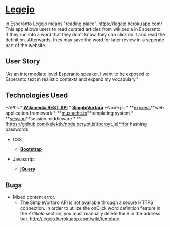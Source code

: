 **[Legejo](https://legejo.herokuapp.com/)**
======
In Esperanto Legejo means "reading place". 
https://legejo.herokuapp.com/
This app allows users to read curated articles from wikipedia in Esperanto. If they run
into a word that they don't know, they can click on it and read the definition. Afterwards,
they may save the word for later review in a seperate part of the website.

User Story 
------
"As an  intermediate level Esperanto speaker, I want to be exposed to Esperanto text in realistic contexts and expand my vocabulary."

Technologies Used
------ 
*API's 
    * **[Wikimedia REST API](https://eo.wikipedia.org/api/rest_v1/#/)**
    * **[SimpleVortaro](http://www.simplavortaro.org/informo/api)**
*Node.js:
    * **[express](https://github.com/expressjs/express)**web application framework
    * **[mustache.js](https://github.com/janl/mustache.js)**templating system
    * **[session](https://github.com/expressjs/session)**session middleware
    * **[https://github.com/kelektiv/node.bcrypt.js](bcrpyt.js)**for hashing passwords
* CSS
    * **[Bootstrap](http://getbootstrap.com)**

* Javascript
    * **[jQuery](https://jquery.com)**

Bugs
------ 
* Mixed content error. 
    * The SimpleVortaro API is not available through a secure HTTPS connection.
     In order to utilize the onClick word definition feature in the *Artikolo* section, you must manually delete the S in the address bar. http://legejo.herokuapp.com/wiki/template
